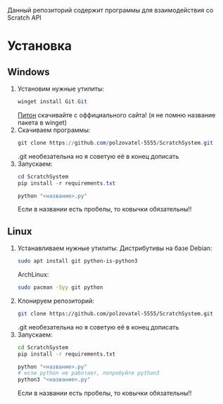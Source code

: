 Данный репозиторий содержит программы для взаимодействия со Scratch API

# Установка
## Windows
1. Установим нужные утилиты:
   ```powershell
   winget install Git.Git
   ```
   [Питон](https://python.org) скачивайте с оффициального сайта! (я не помню название пакета в winget)
2. Скачиваем программы:
   ```powershell
   git clone https://github.com/polzovatel-5555/ScratchSystem.git
   ```
   .git необезательна но я советую её в конец дописать
3. Запускаем:
   ```powershell
   cd ScratchSystem
   pip install -r requirements.txt
   
   python "<название>.py"
   ```
   Если в названии есть пробелы, то ковычки обязательны!!
## Linux
1. Устанавливаем нужные утилиты:
   Дистрибутивы на базе Debian:
   ```bash
   sudo apt install git python-is-python3
   ```
   ArchLinux:
   ```bash
   sudo pacman -Syy git python
   ```
2. Клонируем репозиторий:
   ```bash
   git clone https://github.com/polzovatel-5555/ScratchSystem.git
   ```
   .git необезательна но я советую её в конец дописать
3. Запускаем:
   ```bash
   cd ScratchSystem
   pip install -r requirements.txt

   python "<название>.py"
   # если python не работает, попробуйте python3
   python3 "<название>.py"
   ```
   Если в названии есть пробелы, то ковычки обязательны!!

